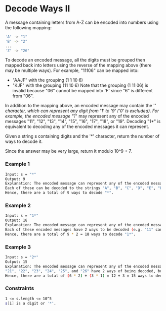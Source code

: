 # Decode Ways II

A message containing letters from A-Z can be encoded into numbers using the following mapping:
```sh
'A' -> "1"
'B' -> "2"
...
'Z' -> "26"
```
To decode an encoded message, all the digits must be grouped then mapped back into letters using the reverse of the mapping above (there may be multiple ways). For example, "11106" can be mapped into:

- "AAJF" with the grouping (1 1 10 6)
- "KJF" with the grouping (11 10 6)
Note that the grouping (1 11 06) is invalid because "06" cannot be mapped into 'F' since "6" is different from "06".

In addition to the mapping above, an encoded message may contain the '*' character, which can represent any digit from '1' to '9' ('0' is excluded). For example, the encoded message "1*" may represent any of the encoded messages "11", "12", "13", "14", "15", "16", "17", "18", or "19". Decoding "1*" is equivalent to decoding any of the encoded messages it can represent.

Given a string s containing digits and the '*' character, return the number of ways to decode it.

Since the answer may be very large, return it modulo 10^9 + 7.

### Example 1
```sh
Input: s = "*"
Output: 9
Explanation: The encoded message can represent any of the encoded messages "1", "2", "3", "4", "5", "6", "7", "8", or "9".
Each of these can be decoded to the strings "A", "B", "C", "D", "E", "F", "G", "H", and "I" respectively.
Hence, there are a total of 9 ways to decode "*".
```

### Example 2
```sh
Input: s = "1*"
Output: 18
Explanation: The encoded message can represent any of the encoded messages "11", "12", "13", "14", "15", "16", "17", "18", or "19".
Each of these encoded messages have 2 ways to be decoded (e.g. "11" can be decoded to "AA" or "K").
Hence, there are a total of 9 * 2 = 18 ways to decode "1*".
```

### Example 3
```sh
Input: s = "2*"
Output: 15
Explanation: The encoded message can represent any of the encoded messages "21", "22", "23", "24", "25", "26", "27", "28", or "29".
"21", "22", "23", "24", "25", and "26" have 2 ways of being decoded, but "27", "28", and "29" only have 1 way.
Hence, there are a total of (6 * 2) + (3 * 1) = 12 + 3 = 15 ways to decode "2*".
```

### Constraints
```sh
1 <= s.length <= 10^5
s[i] is a digit or '*'.
```
